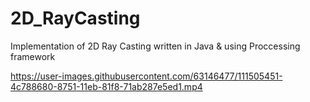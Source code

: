 # 2D_RayCasting
Implementation of 2D Ray Casting
written in Java & using Proccessing framework


https://user-images.githubusercontent.com/63146477/111505451-4c788680-8751-11eb-81f8-71ab287e5ed1.mp4

